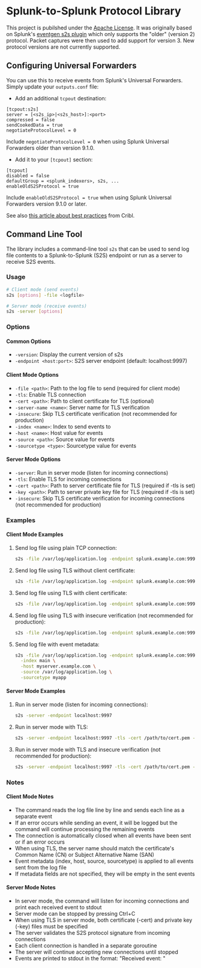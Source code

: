 # Splunk-to-Splunk Protocol Library

This project is pubilshed under the [Apache License](LICENSE). It was originally based on Splunk's
[eventgen s2s plugin](https://github.com/splunk/eventgen/blob/develop/splunk_eventgen/lib/plugins/output/s2s.py)
which only supports the "older" (version 2) protocol. Packet captures were then used to add support for version 3.
New protocol versions are not currently supported.


## Configuring Universal Forwarders

You can use this to receive events from Splunk's Universal Forwarders. Simply update your `outputs.conf` file:

* Add an additional `tcpout` destination:

```
[tcpout:s2s]
server = [<s2s_ip>|<s2s_host>]:<port>
compressed = false
sendCookedData = true
negotiateProtocolLevel = 0
```

Include `negotiateProtocolLevel = 0` when using Splunk Universal Forwarders older than version 9.1.0.

* Add it to your `[tcpout]` section:

```
[tcpout]
disabled = false
defaultGroup = <splunk_indexers>, s2s, ...
enableOldS2SProtocol = true
```

Include `enableOldS2SProtocol = true` when using Splunk Universal Forwarders version 9.1.0 or later.

See also [this article about best practices](https://cribl.io/blog/better-practices-for-getting-data-in-from-splunk-universal-forwarders/) from Cribl.


## Command Line Tool

The library includes a command-line tool `s2s` that can be used to send log file contents to a Splunk-to-Splunk (S2S) endpoint or run as a server to receive S2S events.

### Usage

```bash
# Client mode (send events)
s2s [options] -file <logfile>

# Server mode (receive events)
s2s -server [options]
```

### Options

#### Common Options
- `-version`: Display the current version of s2s
- `-endpoint <host:port>`: S2S server endpoint (default: localhost:9997)

#### Client Mode Options
- `-file <path>`: Path to the log file to send (required for client mode)
- `-tls`: Enable TLS connection
- `-cert <path>`: Path to client certificate for TLS (optional)
- `-server-name <name>`: Server name for TLS verification
- `-insecure`: Skip TLS certificate verification (not recommended for production)
- `-index <name>`: Index to send events to
- `-host <name>`: Host value for events
- `-source <path>`: Source value for events
- `-sourcetype <type>`: Sourcetype value for events

#### Server Mode Options
- `-server`: Run in server mode (listen for incoming connections)
- `-tls`: Enable TLS for incoming connections
- `-cert <path>`: Path to server certificate file for TLS (required if -tls is set)
- `-key <path>`: Path to server private key file for TLS (required if -tls is set)
- `-insecure`: Skip TLS certificate verification for incoming connections (not recommended for production)

### Examples

#### Client Mode Examples

1. Send log file using plain TCP connection:
   ```bash
   s2s -file /var/log/application.log -endpoint splunk.example.com:9997
   ```

2. Send log file using TLS without client certificate:
   ```bash
   s2s -file /var/log/application.log -endpoint splunk.example.com:9997 -tls
   ```

3. Send log file using TLS with client certificate:
   ```bash
   s2s -file /var/log/application.log -endpoint splunk.example.com:9997 -tls -cert /path/to/cert.pem -server-name splunk.example.com
   ```

4. Send log file using TLS with insecure verification (not recommended for production):
   ```bash
   s2s -file /var/log/application.log -endpoint splunk.example.com:9997 -tls -insecure
   ```

5. Send log file with event metadata:
   ```bash
   s2s -file /var/log/application.log -endpoint splunk.example.com:9997 \
     -index main \
     -host myserver.example.com \
     -source /var/log/application.log \
     -sourcetype myapp
   ```

#### Server Mode Examples

1. Run in server mode (listen for incoming connections):
   ```bash
   s2s -server -endpoint localhost:9997
   ```

2. Run in server mode with TLS:
   ```bash
   s2s -server -endpoint localhost:9997 -tls -cert /path/to/cert.pem -key /path/to/key.pem
   ```

3. Run in server mode with TLS and insecure verification (not recommended for production):
   ```bash
   s2s -server -endpoint localhost:9997 -tls -cert /path/to/cert.pem -key /path/to/key.pem -insecure
   ```

### Notes

#### Client Mode Notes
- The command reads the log file line by line and sends each line as a separate event
- If an error occurs while sending an event, it will be logged but the command will continue processing the remaining events
- The connection is automatically closed when all events have been sent or if an error occurs
- When using TLS, the server name should match the certificate's Common Name (CN) or Subject Alternative Name (SAN)
- Event metadata (index, host, source, sourcetype) is applied to all events sent from the log file
- If metadata fields are not specified, they will be empty in the sent events

#### Server Mode Notes
- In server mode, the command will listen for incoming connections and print each received event to stdout
- Server mode can be stopped by pressing Ctrl+C
- When using TLS in server mode, both certificate (-cert) and private key (-key) files must be specified
- The server validates the S2S protocol signature from incoming connections
- Each client connection is handled in a separate goroutine
- The server will continue accepting new connections until stopped
- Events are printed to stdout in the format: "Received event: <event content>"

